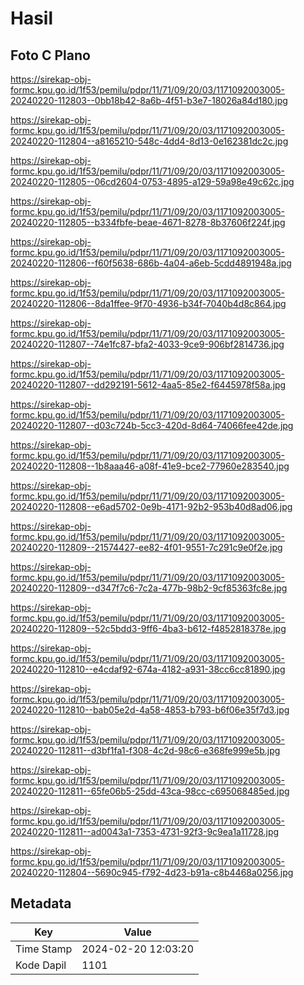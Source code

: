 # Hasil

## Foto C Plano

https://sirekap-obj-formc.kpu.go.id/1f53/pemilu/pdpr/11/71/09/20/03/1171092003005-20240220-112803--0bb18b42-8a6b-4f51-b3e7-18026a84d180.jpg

https://sirekap-obj-formc.kpu.go.id/1f53/pemilu/pdpr/11/71/09/20/03/1171092003005-20240220-112804--a8165210-548c-4dd4-8d13-0e162381dc2c.jpg

https://sirekap-obj-formc.kpu.go.id/1f53/pemilu/pdpr/11/71/09/20/03/1171092003005-20240220-112805--06cd2604-0753-4895-a129-59a98e49c62c.jpg

https://sirekap-obj-formc.kpu.go.id/1f53/pemilu/pdpr/11/71/09/20/03/1171092003005-20240220-112805--b334fbfe-beae-4671-8278-8b37606f224f.jpg

https://sirekap-obj-formc.kpu.go.id/1f53/pemilu/pdpr/11/71/09/20/03/1171092003005-20240220-112806--f60f5638-686b-4a04-a6eb-5cdd4891948a.jpg

https://sirekap-obj-formc.kpu.go.id/1f53/pemilu/pdpr/11/71/09/20/03/1171092003005-20240220-112806--8da1ffee-9f70-4936-b34f-7040b4d8c864.jpg

https://sirekap-obj-formc.kpu.go.id/1f53/pemilu/pdpr/11/71/09/20/03/1171092003005-20240220-112807--74e1fc87-bfa2-4033-9ce9-906bf2814736.jpg

https://sirekap-obj-formc.kpu.go.id/1f53/pemilu/pdpr/11/71/09/20/03/1171092003005-20240220-112807--dd292191-5612-4aa5-85e2-f6445978f58a.jpg

https://sirekap-obj-formc.kpu.go.id/1f53/pemilu/pdpr/11/71/09/20/03/1171092003005-20240220-112807--d03c724b-5cc3-420d-8d64-74066fee42de.jpg

https://sirekap-obj-formc.kpu.go.id/1f53/pemilu/pdpr/11/71/09/20/03/1171092003005-20240220-112808--1b8aaa46-a08f-41e9-bce2-77960e283540.jpg

https://sirekap-obj-formc.kpu.go.id/1f53/pemilu/pdpr/11/71/09/20/03/1171092003005-20240220-112808--e6ad5702-0e9b-4171-92b2-953b40d8ad06.jpg

https://sirekap-obj-formc.kpu.go.id/1f53/pemilu/pdpr/11/71/09/20/03/1171092003005-20240220-112809--21574427-ee82-4f01-9551-7c291c9e0f2e.jpg

https://sirekap-obj-formc.kpu.go.id/1f53/pemilu/pdpr/11/71/09/20/03/1171092003005-20240220-112809--d347f7c6-7c2a-477b-98b2-9cf85363fc8e.jpg

https://sirekap-obj-formc.kpu.go.id/1f53/pemilu/pdpr/11/71/09/20/03/1171092003005-20240220-112809--52c5bdd3-9ff6-4ba3-b612-f4852818378e.jpg

https://sirekap-obj-formc.kpu.go.id/1f53/pemilu/pdpr/11/71/09/20/03/1171092003005-20240220-112810--e4cdaf92-674a-4182-a931-38cc6cc81890.jpg

https://sirekap-obj-formc.kpu.go.id/1f53/pemilu/pdpr/11/71/09/20/03/1171092003005-20240220-112810--bab05e2d-4a58-4853-b793-b6f06e35f7d3.jpg

https://sirekap-obj-formc.kpu.go.id/1f53/pemilu/pdpr/11/71/09/20/03/1171092003005-20240220-112811--d3bf1fa1-f308-4c2d-98c6-e368fe999e5b.jpg

https://sirekap-obj-formc.kpu.go.id/1f53/pemilu/pdpr/11/71/09/20/03/1171092003005-20240220-112811--65fe06b5-25dd-43ca-98cc-c695068485ed.jpg

https://sirekap-obj-formc.kpu.go.id/1f53/pemilu/pdpr/11/71/09/20/03/1171092003005-20240220-112811--ad0043a1-7353-4731-92f3-9c9ea1a11728.jpg

https://sirekap-obj-formc.kpu.go.id/1f53/pemilu/pdpr/11/71/09/20/03/1171092003005-20240220-112804--5690c945-f792-4d23-b91a-c8b4468a0256.jpg


## Metadata

| Key        | Value               |
| ---------- | ------------------- |
| Time Stamp | 2024-02-20 12:03:20 |
| Kode Dapil | 1101                |



